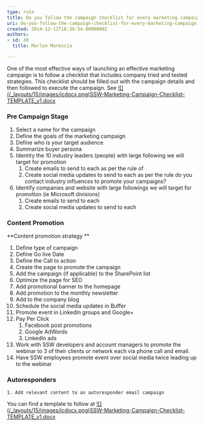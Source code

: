 ```yaml
---
type: rule
title: Do you follow the campaign checklist for every marketing campaign?
uri: do-you-follow-the-campaign-checklist-for-every-marketing-campaign
created: 2014-12-11T18:39:54.0000000Z
authors:
- id: 30
  title: Marlon Marescia

---
```


 
One of the most effective ways of launching an effective marketing campaign is to follow a checklist that includes company tried and tested strategies. This checklist should be filled out with the campaign details and then followed to execute the campaign. See [!\[\](/_layouts/15/images/icdocx.png)SSW-Marketing-Campaign-Checklist-TEMPLATE\_v1.docx](/marketing/RulesToBetterMarketing/Documents/SSW-Marketing-Campaign-Checklist-TEMPLATE_v1.docx)
 
### ​Pre Campaign Stage​

1. Select a name for the campaign
2. Define the goals of the marketing campaign
3. Define who is your target audience
4. Summarize buyer persona
5. Identity the 10 industry leaders (people) with large following we will target for promotion
    1. Create emails to send to each as per the rule of
    2. Create social media updates to send to each as per the rule do you contact industry influences to promote your campaigns?
6. ​Identify companies and website with large followings we will target for promotion (ie Microsoft divisions)
    1. Create emails to send to each
    2. Create social media updates to send to each


### Content Promotion

**Content promotion strategy **

1. Define type of campaign
2. Define Go live Date
3. Define the Call to action
4. Create the page to promote the campaign
5. Add the campaign (if applicable) to the SharePoint list
6. Optimize the page for SEO
7. Add promotional banner to the homepage
8. Add promotion to the monthly newsletter
9. Add to the company blog
10. Schedule the social media updates in Buffer
11. Promote event in LinkedIn groups and Google+
12. Pay Per Click
    1. ​Facebook post promotions
    2. Google AdWords
    3. LinkedIn ads
13. Work with SSW developers and account managers to promote the webinar to 3 of their clients or network each via phone call and email.
14. Have SSW employees promote event over social media twice leading up to the webinar​


### Autoresponders

    1. Add relevant content to an autor​esponder email campaign


You can find a template to follow at     [!\[\](/_layouts/15/images/icdocx.png)SSW-Marketing-Campaign-Checklist-TEMPLATE\_v1.docx](/marketing/RulesToBetterMarketing/Documents/SSW-Marketing-Campaign-Checklist-TEMPLATE_v1.docx)

